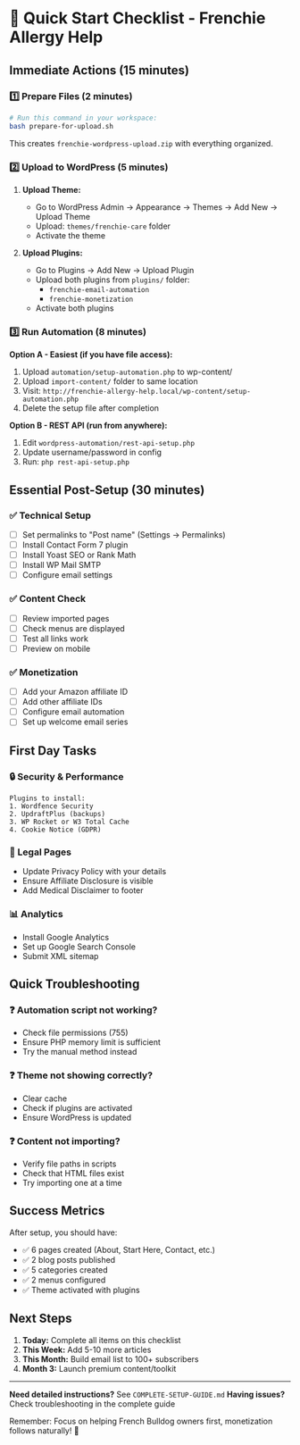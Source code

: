 # 🚀 Quick Start Checklist - Frenchie Allergy Help

## Immediate Actions (15 minutes)

### 1️⃣ Prepare Files (2 minutes)
```bash
# Run this command in your workspace:
bash prepare-for-upload.sh
```
This creates `frenchie-wordpress-upload.zip` with everything organized.

### 2️⃣ Upload to WordPress (5 minutes)
1. **Upload Theme:**
   - Go to WordPress Admin → Appearance → Themes → Add New → Upload Theme
   - Upload: `themes/frenchie-care` folder
   - Activate the theme

2. **Upload Plugins:**
   - Go to Plugins → Add New → Upload Plugin
   - Upload both plugins from `plugins/` folder:
     - `frenchie-email-automation`
     - `frenchie-monetization`
   - Activate both plugins

### 3️⃣ Run Automation (8 minutes)

**Option A - Easiest (if you have file access):**
1. Upload `automation/setup-automation.php` to wp-content/
2. Upload `import-content/` folder to same location
3. Visit: `http://frenchie-allergy-help.local/wp-content/setup-automation.php`
4. Delete the setup file after completion

**Option B - REST API (run from anywhere):**
1. Edit `wordpress-automation/rest-api-setup.php`
2. Update username/password in config
3. Run: `php rest-api-setup.php`

## Essential Post-Setup (30 minutes)

### ✅ Technical Setup
- [ ] Set permalinks to "Post name" (Settings → Permalinks)
- [ ] Install Contact Form 7 plugin
- [ ] Install Yoast SEO or Rank Math
- [ ] Install WP Mail SMTP
- [ ] Configure email settings

### ✅ Content Check
- [ ] Review imported pages
- [ ] Check menus are displayed
- [ ] Test all links work
- [ ] Preview on mobile

### ✅ Monetization
- [ ] Add your Amazon affiliate ID
- [ ] Add other affiliate IDs
- [ ] Configure email automation
- [ ] Set up welcome email series

## First Day Tasks

### 🔒 Security & Performance
```
Plugins to install:
1. Wordfence Security
2. UpdraftPlus (backups)
3. WP Rocket or W3 Total Cache
4. Cookie Notice (GDPR)
```

### 📝 Legal Pages
- Update Privacy Policy with your details
- Ensure Affiliate Disclosure is visible
- Add Medical Disclaimer to footer

### 📊 Analytics
- Install Google Analytics
- Set up Google Search Console
- Submit XML sitemap

## Quick Troubleshooting

### ❓ Automation script not working?
- Check file permissions (755)
- Ensure PHP memory limit is sufficient
- Try the manual method instead

### ❓ Theme not showing correctly?
- Clear cache
- Check if plugins are activated
- Ensure WordPress is updated

### ❓ Content not importing?
- Verify file paths in scripts
- Check that HTML files exist
- Try importing one at a time

## Success Metrics

After setup, you should have:
- ✅ 6 pages created (About, Start Here, Contact, etc.)
- ✅ 2 blog posts published
- ✅ 5 categories created
- ✅ 2 menus configured
- ✅ Theme activated with plugins

## Next Steps

1. **Today:** Complete all items on this checklist
2. **This Week:** Add 5-10 more articles
3. **This Month:** Build email list to 100+ subscribers
4. **Month 3:** Launch premium content/toolkit

---

**Need detailed instructions?** See `COMPLETE-SETUP-GUIDE.md`
**Having issues?** Check troubleshooting in the complete guide

Remember: Focus on helping French Bulldog owners first, monetization follows naturally! 🐾